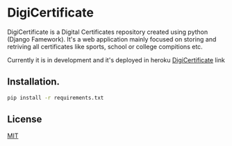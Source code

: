 # DigiCertificate

DigiCertificate is a Digital Certificates repository created using python (Django Famework). It's a web application mainly focused on storing and retriving all certificates like sports, school or college compitions etc.

Currently it is in development and it's deployed in heroku [DigiCertificate](https://digicertificate.herokuapp.com/) link

## Installation.

```bash
pip install -r requirements.txt
```

## License
[MIT](https://choosealicense.com/licenses/mit/)

